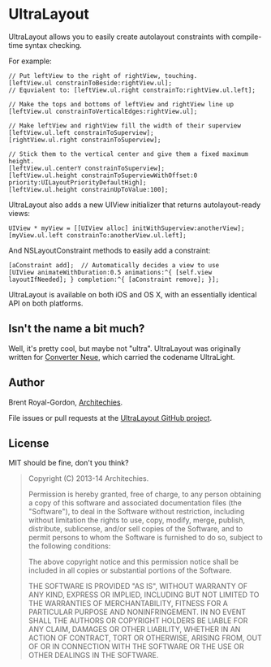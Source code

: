 UltraLayout
==========

UltraLayout allows you to easily create autolayout constraints with compile-time syntax checking.

For example:

    // Put leftView to the right of rightView, touching.
    [leftView.ul constrainToBeside:rightView.ul];
    // Equvialent to: [leftView.ul.right constrainTo:rightView.ul.left];
    
    // Make the tops and bottoms of leftView and rightView line up
    [leftView.ul constrainToVerticalEdges:rightView.ul];
    
    // Make leftView and rightView fill the width of their superview
    [leftView.ul.left constrainToSuperview];
    [rightView.ul.right constrainToSuperview];
    
    // Stick them to the vertical center and give them a fixed maximum height.
    [leftView.ul.centerY constrainToSuperview];
    [leftView.ul.height constrainToSuperviewWithOffset:0 priority:UILayoutPriorityDefaultHigh];
    [leftView.ul.height constrainUpToValue:100];

UltraLayout also adds a new UIView initializer that returns autolayout-ready views:

    UIView * myView = [[UIView alloc] initWithSuperview:anotherView];
    [myView.ul.left constrainTo:anotherView.ul.left];

And NSLayoutConstraint methods to easily add a constraint:

    [aConstraint add];  // Automatically decides a view to use
    [UIView animateWithDuration:0.5 animations:^{ [self.view layoutIfNeeded]; } completion:^{ [aConstraint remove]; }];

UltraLayout is available on both iOS and OS X, with an essentially identical API on both platforms.

Isn't the name a bit much?
-----------------------

Well, it's pretty cool, but maybe not "ultra". UltraLayout was originally written for [Converter Neue](https://itunes.apple.com/us/app/converter-neue/id690448568?mt=8), which carried the codename UltraLight.

Author
-----

Brent Royal-Gordon, [Architechies](http://architechies.com).

File issues or pull requests at the [UltraLayout GitHub project](http://github.com/brentdax/ultralayout).

License
-----

MIT should be fine, don't you think?

> Copyright (C) 2013-14 Architechies.
> 
> Permission is hereby granted, free of charge, to any person obtaining a copy of this software and associated documentation files (the "Software"), to deal in the Software without restriction, including without limitation the rights to use, copy, modify, merge, publish, distribute, sublicense, and/or sell copies of the Software, and to permit persons to whom the Software is furnished to do so, subject to the following conditions:
> 
> The above copyright notice and this permission notice shall be included in all copies or substantial portions of the Software.
> 
> THE SOFTWARE IS PROVIDED "AS IS", WITHOUT WARRANTY OF ANY KIND, EXPRESS OR IMPLIED, INCLUDING BUT NOT LIMITED TO THE WARRANTIES OF MERCHANTABILITY, FITNESS FOR A PARTICULAR PURPOSE AND NONINFRINGEMENT. IN NO EVENT SHALL THE AUTHORS OR COPYRIGHT HOLDERS BE LIABLE FOR ANY CLAIM, DAMAGES OR OTHER LIABILITY, WHETHER IN AN ACTION OF CONTRACT, TORT OR OTHERWISE, ARISING FROM, OUT OF OR IN CONNECTION WITH THE SOFTWARE OR THE USE OR OTHER DEALINGS IN THE SOFTWARE.


